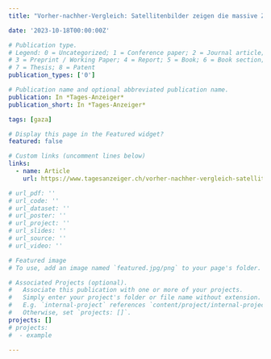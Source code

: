 ```yaml
---
title: "Vorher-nachher-Vergleich: Satellitenbilder zeigen die massive Zerstörung in Gaza | Tages-Anzeiger"

date: '2023-10-18T00:00:00Z'

# Publication type.
# Legend: 0 = Uncategorized; 1 = Conference paper; 2 = Journal article;
# 3 = Preprint / Working Paper; 4 = Report; 5 = Book; 6 = Book section;
# 7 = Thesis; 8 = Patent
publication_types: ['0']

# Publication name and optional abbreviated publication name.
publication: In *Tages-Anzeiger*
publication_short: In *Tages-Anzeiger*

tags: [gaza]

# Display this page in the Featured widget?
featured: false

# Custom links (uncomment lines below)
links:
  - name: Article
    url: https://www.tagesanzeiger.ch/vorher-nachher-vergleich-satellitenbilder-zeigen-die-massive-zerstoerung-in-gaza-840901278132?gift_token=eyJhbGciOiJIUzI1NiIsInR5cCI6IkpXVCJ9.eyJzdWIiOiJtb3Z6NTA5OTQ2OSIsImlhdCI6MTY5NzgwMjQ1OCwiZXhwIjoxNzEzNTcwNDU4LCJ0ZW5hbnQiOiJ0YWdlc2FuemVpZ2VyIiwidW5pdHlJZCI6Ijg0MDkwMTI3ODEzMiIsImp0aSI6ImJhM2U0ZTM4ZWFmODc3MTZhNTI0YTFhOGVmOWYxNTI2ZGIxZGUzNDY4NDhkNzc2YzUzYzYxYjgyNDM1ZjJkNWIifQ.CMaGCq18KFJod1_TpLlB3moSSYWl4oJUfjN4VipHmZU

# url_pdf: ''
# url_code: ''
# url_dataset: ''
# url_poster: ''
# url_project: ''
# url_slides: ''
# url_source: ''
# url_video: ''

# Featured image
# To use, add an image named `featured.jpg/png` to your page's folder.

# Associated Projects (optional).
#   Associate this publication with one or more of your projects.
#   Simply enter your project's folder or file name without extension.
#   E.g. `internal-project` references `content/project/internal-project/index.md`.
#   Otherwise, set `projects: []`.
projects: []
# projects:
#  - example

---
```

